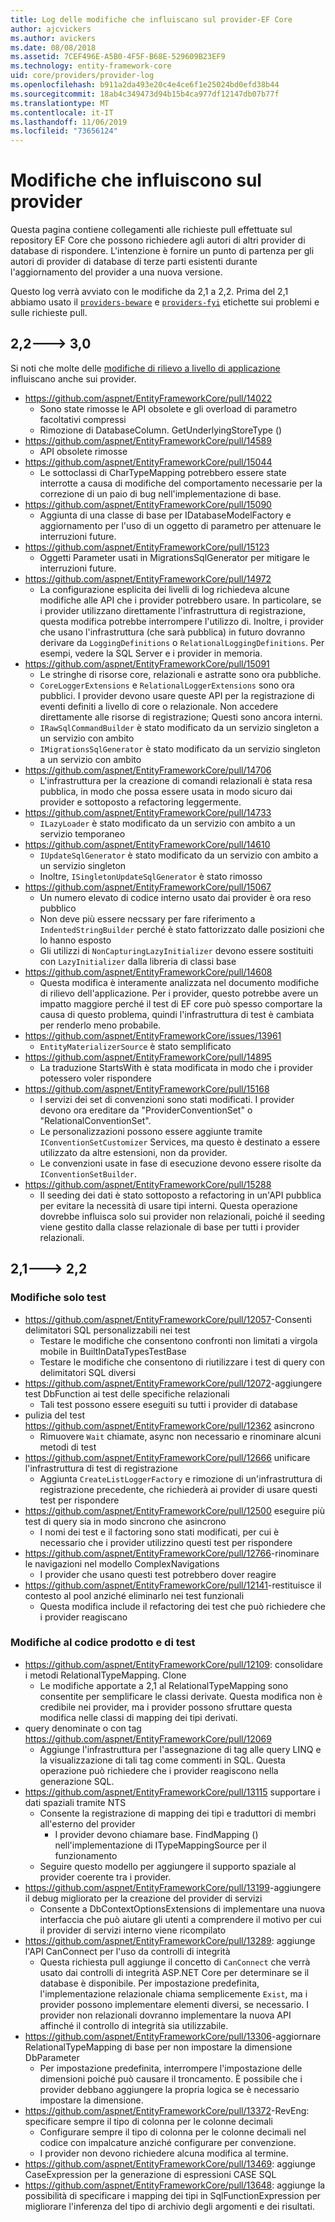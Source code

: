 ```yaml
---
title: Log delle modifiche che influiscano sul provider-EF Core
author: ajcvickers
ms.author: avickers
ms.date: 08/08/2018
ms.assetid: 7CEF496E-A5B0-4F5F-B68E-529609B23EF9
ms.technology: entity-framework-core
uid: core/providers/provider-log
ms.openlocfilehash: b911a2da493e20c4e4ce6f1e25024bd0efd38b44
ms.sourcegitcommit: 18ab4c349473d94b15b4ca977df12147db07b77f
ms.translationtype: MT
ms.contentlocale: it-IT
ms.lasthandoff: 11/06/2019
ms.locfileid: "73656124"
---
```

# <a name="provider-impacting-changes"></a>Modifiche che influiscono sul provider

Questa pagina contiene collegamenti alle richieste pull effettuate sul repository EF Core che possono richiedere agli autori di altri provider di database di rispondere. L'intenzione è fornire un punto di partenza per gli autori di provider di database di terze parti esistenti durante l'aggiornamento del provider a una nuova versione.

Questo log verrà avviato con le modifiche da 2,1 a 2,2. Prima del 2,1 abbiamo usato il [`providers-beware`](https://github.com/aspnet/EntityFrameworkCore/labels/providers-beware) e [`providers-fyi`](https://github.com/aspnet/EntityFrameworkCore/labels/providers-fyi) etichette sui problemi e sulle richieste pull.

## <a name="22-----30"></a>2,2---> 3,0

Si noti che molte delle [modifiche di rilievo a livello di applicazione](../what-is-new/ef-core-3.0/breaking-changes.md) influiscano anche sui provider.

* <https://github.com/aspnet/EntityFrameworkCore/pull/14022>
  * Sono state rimosse le API obsolete e gli overload di parametro facoltativi compressi
  * Rimozione di DatabaseColumn. GetUnderlyingStoreType ()
* <https://github.com/aspnet/EntityFrameworkCore/pull/14589>
  * API obsolete rimosse
* <https://github.com/aspnet/EntityFrameworkCore/pull/15044>
  * Le sottoclassi di CharTypeMapping potrebbero essere state interrotte a causa di modifiche del comportamento necessarie per la correzione di un paio di bug nell'implementazione di base.
* <https://github.com/aspnet/EntityFrameworkCore/pull/15090>
  * Aggiunta di una classe di base per IDatabaseModelFactory e aggiornamento per l'uso di un oggetto di parametro per attenuare le interruzioni future.
* <https://github.com/aspnet/EntityFrameworkCore/pull/15123>
  * Oggetti Parameter usati in MigrationsSqlGenerator per mitigare le interruzioni future.
* <https://github.com/aspnet/EntityFrameworkCore/pull/14972>
  * La configurazione esplicita dei livelli di log richiedeva alcune modifiche alle API che i provider potrebbero usare. In particolare, se i provider utilizzano direttamente l'infrastruttura di registrazione, questa modifica potrebbe interrompere l'utilizzo di. Inoltre, i provider che usano l'infrastruttura (che sarà pubblica) in futuro dovranno derivare da `LoggingDefinitions` o `RelationalLoggingDefinitions`. Per esempi, vedere la SQL Server e i provider in memoria.
* <https://github.com/aspnet/EntityFrameworkCore/pull/15091>
  * Le stringhe di risorse core, relazionali e astratte sono ora pubbliche.
  * `CoreLoggerExtensions` e `RelationalLoggerExtensions` sono ora pubblici. I provider devono usare queste API per la registrazione di eventi definiti a livello di core o relazionale. Non accedere direttamente alle risorse di registrazione; Questi sono ancora interni.
  * `IRawSqlCommandBuilder` è stato modificato da un servizio singleton a un servizio con ambito
  * `IMigrationsSqlGenerator` è stato modificato da un servizio singleton a un servizio con ambito
* <https://github.com/aspnet/EntityFrameworkCore/pull/14706>
  * L'infrastruttura per la creazione di comandi relazionali è stata resa pubblica, in modo che possa essere usata in modo sicuro dai provider e sottoposto a refactoring leggermente.
* <https://github.com/aspnet/EntityFrameworkCore/pull/14733>
  * `ILazyLoader` è stato modificato da un servizio con ambito a un servizio temporaneo
* <https://github.com/aspnet/EntityFrameworkCore/pull/14610>
  * `IUpdateSqlGenerator` è stato modificato da un servizio con ambito a un servizio singleton
  * Inoltre, `ISingletonUpdateSqlGenerator` è stato rimosso
* <https://github.com/aspnet/EntityFrameworkCore/pull/15067>
  * Un numero elevato di codice interno usato dai provider è ora reso pubblico
  * Non deve più essere necssary per fare riferimento a `IndentedStringBuilder` perché è stato fattorizzato dalle posizioni che lo hanno esposto
  * Gli utilizzi di `NonCapturingLazyInitializer` devono essere sostituiti con `LazyInitializer` dalla libreria di classi base
* <https://github.com/aspnet/EntityFrameworkCore/pull/14608>
  * Questa modifica è interamente analizzata nel documento modifiche di rilievo dell'applicazione. Per i provider, questo potrebbe avere un impatto maggiore perché il test di EF core può spesso comportare la causa di questo problema, quindi l'infrastruttura di test è cambiata per renderlo meno probabile.
* <https://github.com/aspnet/EntityFrameworkCore/issues/13961>
  * `EntityMaterializerSource` è stato semplificato
* <https://github.com/aspnet/EntityFrameworkCore/pull/14895>
  * La traduzione StartsWith è stata modificata in modo che i provider potessero voler rispondere
* <https://github.com/aspnet/EntityFrameworkCore/pull/15168>
  * I servizi dei set di convenzioni sono stati modificati. I provider devono ora ereditare da "ProviderConventionSet" o "RelationalConventionSet".
  * Le personalizzazioni possono essere aggiunte tramite `IConventionSetCustomizer` Services, ma questo è destinato a essere utilizzato da altre estensioni, non da provider.
  * Le convenzioni usate in fase di esecuzione devono essere risolte da `IConventionSetBuilder`.
* <https://github.com/aspnet/EntityFrameworkCore/pull/15288>
  * Il seeding dei dati è stato sottoposto a refactoring in un'API pubblica per evitare la necessità di usare tipi interni. Questa operazione dovrebbe influisca solo sui provider non relazionali, poiché il seeding viene gestito dalla classe relazionale di base per tutti i provider relazionali.

## <a name="21-----22"></a>2,1---> 2,2

### <a name="test-only-changes"></a>Modifiche solo test

* <https://github.com/aspnet/EntityFrameworkCore/pull/12057>-Consenti delimitatori SQL personalizzabili nei test
  * Testare le modifiche che consentono confronti non limitati a virgola mobile in BuiltInDataTypesTestBase
  * Testare le modifiche che consentono di riutilizzare i test di query con delimitatori SQL diversi
* <https://github.com/aspnet/EntityFrameworkCore/pull/12072>-aggiungere test DbFunction ai test delle specifiche relazionali
  * Tali test possono essere eseguiti su tutti i provider di database
* pulizia del test <https://github.com/aspnet/EntityFrameworkCore/pull/12362> asincrono
  * Rimuovere `Wait` chiamate, async non necessario e rinominare alcuni metodi di test
* <https://github.com/aspnet/EntityFrameworkCore/pull/12666> unificare l'infrastruttura di test di registrazione
  * Aggiunta `CreateListLoggerFactory` e rimozione di un'infrastruttura di registrazione precedente, che richiederà ai provider di usare questi test per rispondere
* <https://github.com/aspnet/EntityFrameworkCore/pull/12500> eseguire più test di query sia in modo sincrono che asincrono
  * I nomi dei test e il factoring sono stati modificati, per cui è necessario che i provider utilizzino questi test per rispondere
* <https://github.com/aspnet/EntityFrameworkCore/pull/12766>-rinominare le navigazioni nel modello ComplexNavigations
  * I provider che usano questi test potrebbero dover reagire
* <https://github.com/aspnet/EntityFrameworkCore/pull/12141>-restituisce il contesto al pool anziché eliminarlo nei test funzionali
  * Questa modifica include il refactoring dei test che può richiedere che i provider reagiscano

### <a name="test-and-product-code-changes"></a>Modifiche al codice prodotto e di test

* <https://github.com/aspnet/EntityFrameworkCore/pull/12109>: consolidare i metodi RelationalTypeMapping. Clone
  * Le modifiche apportate a 2,1 al RelationalTypeMapping sono consentite per semplificare le classi derivate. Questa modifica non è credibile nei provider, ma i provider possono sfruttare questa modifica nelle classi di mapping dei tipi derivati.
* query denominate o con tag <https://github.com/aspnet/EntityFrameworkCore/pull/12069>
  * Aggiunge l'infrastruttura per l'assegnazione di tag alle query LINQ e la visualizzazione di tali tag come commenti in SQL. Questa operazione può richiedere che i provider reagiscono nella generazione SQL.
* <https://github.com/aspnet/EntityFrameworkCore/pull/13115> supportare i dati spaziali tramite NTS
  * Consente la registrazione di mapping dei tipi e traduttori di membri all'esterno del provider
    * I provider devono chiamare base. FindMapping () nell'implementazione di ITypeMappingSource per il funzionamento
  * Seguire questo modello per aggiungere il supporto spaziale al provider coerente tra i provider.
* <https://github.com/aspnet/EntityFrameworkCore/pull/13199>-aggiungere il debug migliorato per la creazione del provider di servizi
  * Consente a DbContextOptionsExtensions di implementare una nuova interfaccia che può aiutare gli utenti a comprendere il motivo per cui il provider di servizi interno viene ricompilato
* <https://github.com/aspnet/EntityFrameworkCore/pull/13289>: aggiunge l'API CanConnect per l'uso da controlli di integrità
  * Questa richiesta pull aggiunge il concetto di `CanConnect` che verrà usato dai controlli di integrità ASP.NET Core per determinare se il database è disponibile. Per impostazione predefinita, l'implementazione relazionale chiama semplicemente `Exist`, ma i provider possono implementare elementi diversi, se necessario. I provider non relazionali dovranno implementare la nuova API affinché il controllo di integrità sia utilizzabile.
* <https://github.com/aspnet/EntityFrameworkCore/pull/13306>-aggiornare RelationalTypeMapping di base per non impostare la dimensione DbParameter
  * Per impostazione predefinita, interrompere l'impostazione delle dimensioni poiché può causare il troncamento. È possibile che i provider debbano aggiungere la propria logica se è necessario impostare la dimensione.
* <https://github.com/aspnet/EntityFrameworkCore/pull/13372>-RevEng: specificare sempre il tipo di colonna per le colonne decimali
  * Configurare sempre il tipo di colonna per le colonne decimali nel codice con impalcature anziché configurare per convenzione.
  * I provider non devono richiedere alcuna modifica al termine.
* <https://github.com/aspnet/EntityFrameworkCore/pull/13469>: aggiunge CaseExpression per la generazione di espressioni CASE SQL
* <https://github.com/aspnet/EntityFrameworkCore/pull/13648>: aggiunge la possibilità di specificare i mapping dei tipi in SqlFunctionExpression per migliorare l'inferenza del tipo di archivio degli argomenti e dei risultati.
